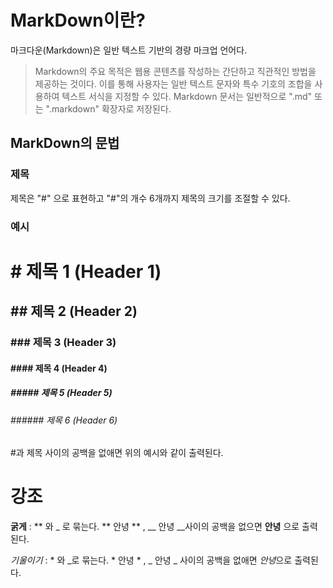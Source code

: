 # MarkDown이란?

마크다운(Markdown)은 일반 텍스트 기반의 경량 마크업 언어다.

> Markdown의 주요 목적은 웹용 콘텐츠를 작성하는 간단하고 직관적인 방법을 제공하는 것이다. 이를 통해 사용자는 일반 텍스트 문자와 특수 기호의 조합을 사용하여 텍스트 서식을 지정할 수 있다. Markdown 문서는 일반적으로 ".md" 또는 ".markdown" 확장자로 저장된다.

## MarkDown의 문법 

### **제목** 
제목은 "#" 으로 표현하고 "#"의 개수 6개까지 제목의 크기를 조절할 수 있다. 
### **예시**

# #  제목 1 (Header 1)
## ## 제목 2 (Header 2)
### ### 제목 3 (Header 3)
#### #### 제목 4 (Header 4)
##### ##### 제목 5 (Header 5)
###### ###### 제목 6 (Header 6)

#과 제목 사이의 공백을 없애면 위의 예시와 같이 출력된다.

# **강조**

**굵게** : ** 와 _ 로 묶는다. ** 안녕 ** , __ 안녕 __사이의 공백을 없으면 **안녕** 으로 출력된다.

*기울이기* : * 와 _로 묶는다. * 안녕 * , _ 안녕 _ 사이의 공백을 없애면 *안녕*으로 출력된다. 
